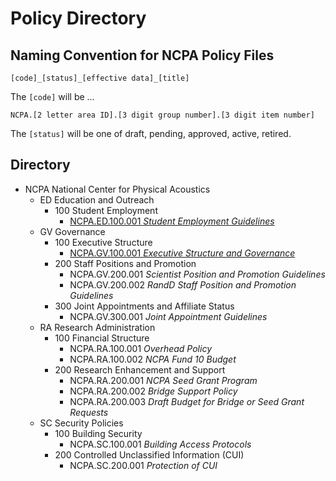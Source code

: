 # Policy Directory

## Naming Convention for NCPA Policy Files

`[code]_[status]_[effective data]_[title]`

The `[code]` will be ...

 `NCPA.[2 letter area ID].[3 digit group number].[3 digit item number]`

 The `[status]` will be one of draft, pending, approved, active, retired. 

## Directory

- NCPA National Center for Physical Acoustics
  - ED Education and Outreach
    - 100 Student Employment
      - [NCPA.ED.100.001 *Student Employment Guidelines*](ncpa:ed:100:001)
  - GV Governance
    - 100 Executive Structure
      - [NCPA.GV.100.001 *Executive Structure and Governance*](ncpa.gv.100.001)
    - 200 Staff Positions and Promotion
      - NCPA.GV.200.001 *Scientist Position and Promotion Guidelines*
      - NCPA.GV.200.002 *RandD Staff Position and Promotion Guidelines*
    - 300 Joint Appointments and Affiliate Status
      - NCPA.GV.300.001 *Joint Appointment Guidelines*
  - RA Research Administration
    - 100 Financial Structure
      - NCPA.RA.100.001 *Overhead Policy*
      - NCPA.RA.100.002 *NCPA Fund 10 Budget*
    - 200 Research Enhancement and Support
      - NCPA.RA.200.001 *NCPA Seed Grant Program*
      - NCPA.RA.200.002 *Bridge Support Policy*
      - NCPA.RA.200.003 *Draft Budget for Bridge or Seed Grant Requests*
  - SC Security Policies
    - 100 Building Security
      - NCPA.SC.100.001 *Building Access Protocols*
    - 200 Controlled Unclassified Information (CUI)
      - NCPA.SC.200.001 *Protection of CUI*

<!-- ## Things That Need Work Next

- [ ] **NCPA.ED.100.001 needs immediate revision based on current pay structure and "temp employment" policies within HR.**
- [ ] Create NCPA.GV.300.002  *Affiliate Status Definition and Expectations*
  - My idea is that ... "affiliation" does not assume allocation of physical space within the building nor does it expect a share of indirect costs generated except in the case of funding support for NCPA scientist or staff through a re-grant process.
- [ ] Note in NCPA.GV.300.001 that "Joint Appointment" implies affiliate status but affiliate status does not imply a joint appointment.
- [ ] Currently we lack any written policy on
  - space allocation
  - executive committee membership/rotation
  - advisory board membership/rotation/duties -->